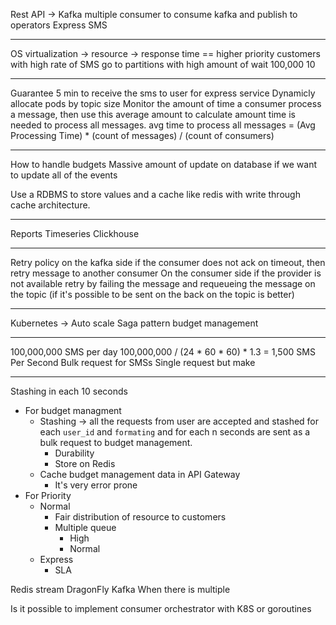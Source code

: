 Rest API -> Kafka
multiple consumer to consume kafka and publish to operators
Express SMS

-- -
OS
virtualization -> resource -> response time == higher priority
customers with high rate of SMS go to partitions with high amount of wait
100,000
10

-- -
Guarantee 5 min to receive the sms to user for express service
Dynamicly allocate pods by topic size
Monitor the amount of time a consumer process a message, then use this average amount to calculate amount time is needed to process all messages.
avg time to process all messages = (Avg Processing Time) * (count of messages) / (count of consumers)

-- -
How to handle budgets
Massive amount of update on database if we want to update all of the events

Use a RDBMS to store values and a cache like redis with write through cache architecture.

-- -
Reports
Timeseries
Clickhouse

-- -
Retry policy
on the kafka side if the consumer does not ack on timeout, then retry message to another consumer
On the consumer side if the provider is not available retry by failing the message and requeueing the message on the topic (if it's possible to be sent on the back on the topic is better)

-- -


Kubernetes -> Auto scale
Saga pattern budget management

-- -
100,000,000 SMS per day
100,000,000 / (24 * 60 * 60) * 1.3 = 1,500 SMS Per Second
Bulk request for SMSs
Single request but make 

-- -
Stashing in each 10 seconds

- For budget managment
	- Stashing -> all the requests from user are accepted  and stashed for each `user_id` and `formating` and for each n seconds are sent as a bulk request to budget management.
		- Durability
		- Store on Redis
	- Cache budget management data in API Gateway
		- It's very error prone
- For Priority
	- Normal
		- Fair distribution of resource to customers
		- Multiple queue
			- High
			- Normal
	- Express
		- SLA

Redis stream
DragonFly
Kafka 
When there is multiple 

Is it possible to implement consumer orchestrator with K8S or goroutines


